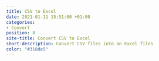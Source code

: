 ```yaml
---
title: CSV to Excel
date: 2021-01-11 15:51:00 +01:00
categories:
- Convert
position: 8
site-title: Convert CSV to Excel
short-description: Convert CSV files into an Excel files
color: "#318de5"
---
```




